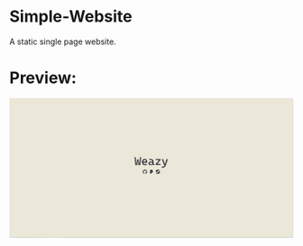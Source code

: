 # Simple-Website
A static single page website.

# Preview:
![alt text](https://github.com/WeazyDev/Simple-Website/blob/main/site%20preview.png?raw=true)
